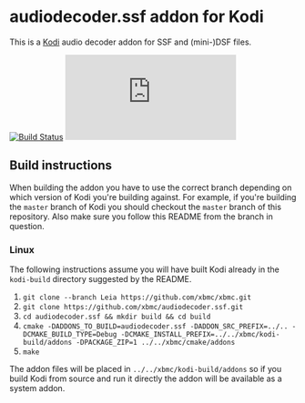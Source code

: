 # audiodecoder.ssf addon for Kodi

This is a [Kodi](http://kodi.tv) audio decoder addon for SSF and (mini-)DSF files.

[![Build Status](https://travis-ci.org/xbmc/audiodecoder.ssf.svg?branch=master)](https://travis-ci.org/xbmc/audiodecoder.ssf)
[![Build Status](https://dev.azure.com/teamkodi/binary-addons/_apis/build/status/xbmc.audiodecoder.ssf?branchName=Leia)](https://dev.azure.com/teamkodi/binary-addons/_build/latest?definitionId=15&branchName=Leia)
<!--- [![Build Status](https://ci.appveyor.com/api/projects/status/github/xbmc/audiodecoder.ssf?svg=true)](https://ci.appveyor.com/project/xbmc/audiodecoder-ssf) -->

## Build instructions

When building the addon you have to use the correct branch depending on which version of Kodi you're building against. 
For example, if you're building the `master` branch of Kodi you should checkout the `master` branch of this repository. 
Also make sure you follow this README from the branch in question.

### Linux

The following instructions assume you will have built Kodi already in the `kodi-build` directory 
suggested by the README.

1. `git clone --branch Leia https://github.com/xbmc/xbmc.git`
2. `git clone https://github.com/xbmc/audiodecoder.ssf.git`
3. `cd audiodecoder.ssf && mkdir build && cd build`
4. `cmake -DADDONS_TO_BUILD=audiodecoder.ssf -DADDON_SRC_PREFIX=../.. -DCMAKE_BUILD_TYPE=Debug -DCMAKE_INSTALL_PREFIX=../../xbmc/kodi-build/addons -DPACKAGE_ZIP=1 ../../xbmc/cmake/addons`
5. `make`

The addon files will be placed in `../../xbmc/kodi-build/addons` so if you build Kodi from source and run it directly 
the addon will be available as a system addon.
